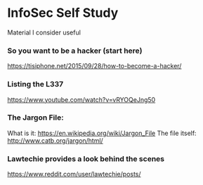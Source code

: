 # InfoSec Self Study 
Material I consider useful 

### So you want to be a hacker (start here) 
 https://tisiphone.net/2015/09/28/how-to-become-a-hacker/
 
### Listing the L337 
https://www.youtube.com/watch?v=vRYOQeJng50
 
### The Jargon File: 

What is it: https://en.wikipedia.org/wiki/Jargon_File
The file itself: http://www.catb.org/jargon/html/

### Lawtechie provides a look behind the scenes 
  https://www.reddit.com/user/lawtechie/posts/

